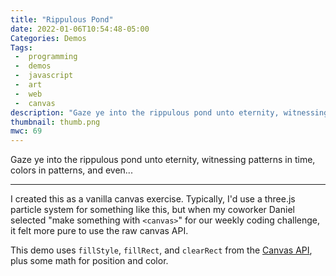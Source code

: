```yaml
---
title: "Rippulous Pond"
date: 2022-01-06T10:54:48-05:00
Categories: Demos
Tags:
 -  programming
 -  demos
 -  javascript
 -  art
 -  web
 -  canvas
description: "Gaze ye into the rippulous pond unto eternity, witnessing patterns in time, colors in patterns, and even..."
thumbnail: thumb.png
mwc: 69
---
```


Gaze ye into the rippulous pond unto eternity, witnessing patterns in time, colors in patterns, and even...

<canvas id="i-want-moire" width=1920 height=1080></canvas>

<style>
canvas {
    object-fit: contain;
    width: 100%;
    position: relative;
    image-rendering: -moz-crisp-edges;
    image-rendering: -webkit-crisp-edges;
    image-rendering: pixelated;
    image-rendering: crisp-edges;
    margin-top: 3em;
    margin-bottom: 3em;
}
</style>

<script>
const canvas=document.querySelector("canvas#i-want-moire"),ctx=canvas.getContext("2d"),WIDTH=700,HEIGHT=700,ASPECT=WIDTH/HEIGHT,COUNT_X=80,COUNT_Y=COUNT_X/ASPECT,COUNT=COUNT_X*COUNT_Y,GAP=WIDTH/COUNT_X,SIZE=6,RADIUS=340,DELAY=1e4,FADE=2e3,START_FLIP=200,SPEED=25227;console.table({WIDTH,HEIGHT,ASPECT,COUNT,COUNT_X,COUNT_Y,GAP}),canvas.width=WIDTH,canvas.height=HEIGHT;function easeInOutCubic(t){return Math.max(0,Math.min(1,t<.5?4*t*t*t:1-Math.pow(-2*t+2,3)/2))}function draw(){requestAnimationFrame(draw);const t=performance.now();ctx.clearRect(0,0,canvas.width,canvas.height);for(var e=0;e<COUNT_X;++e)for(var o=0;o<COUNT_Y;++o){let s=GAP/2+e*GAP,c=GAP/2+o*GAP,n=Math.sqrt((WIDTH/2-s)**2+(HEIGHT/2-c)**2);if(n<RADIUS){let a=(RADIUS-n)*(t*easeInOutCubic(t/DELAY))/SPEED,i=Math.sin(a/4),_=Math.cos(a/4),l=(i+1)/2,r=(_+1)/2,h=s+i*2,f=c+_*2;ctx.fillStyle=`hsla(${r/2+l/2*220+180},100%,${10+(r/2+l/2)*70}%,${easeInOutCubic(t/FADE)})`,ctx.fillRect(h,f,SIZE,SIZE)}}}draw();
</script>

---

  I created this as a vanilla canvas exercise.  Typically, I'd use a three.js particle system for something like this, but when my coworker Daniel selected "make something with `<canvas>`" for our weekly coding challenge, it felt more pure to use the raw canvas API.

  This demo uses `fillStyle`, `fillRect`, and `clearRect` from the [Canvas API](https://developer.mozilla.org/en-US/docs/Web/API/CanvasRenderingContext2D), plus some math for position and color.
